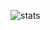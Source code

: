 ![stats](https://github-readme-stats.vercel.app/api?username=romysaputrasihananda&show_icons=true&theme=blue-green)
